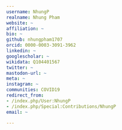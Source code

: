 ```yaml
---
username: NhungP
realname: Nhung Pham
website: ~
affiliation: ~
bio: ~
github: nhungpham1707
orcid: 0000-0003-3091-3962
linkedin: ~
googlescholar: ~
wikidata: Q104401567
twitter: ~
mastodon-url: ~
meta: ~
instagram: ~
communities: COVID19
redirect_from:
- /index.php/User:NhungP
- /index.php/Special:Contributions/NhungP
email: ~

---
```

